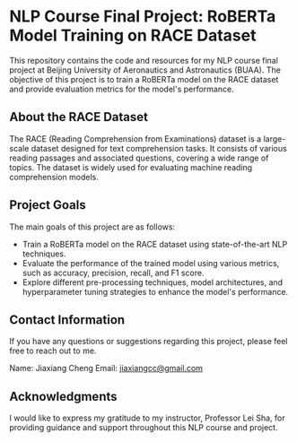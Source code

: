 # NLP Course Final Project: RoBERTa Model Training on RACE Dataset

This repository contains the code and resources for my NLP course final project at Beijing University of Aeronautics and Astronautics (BUAA). The objective of this project is to train a RoBERTa model on the RACE dataset and provide evaluation metrics for the model's performance.

## About the RACE Dataset

The RACE (Reading Comprehension from Examinations) dataset is a large-scale dataset designed for text comprehension tasks. It consists of various reading passages and associated questions, covering a wide range of topics. The dataset is widely used for evaluating machine reading comprehension models.


## Project Goals

The main goals of this project are as follows:

- Train a RoBERTa model on the RACE dataset using state-of-the-art NLP techniques.
- Evaluate the performance of the trained model using various metrics, such as accuracy, precision, recall, and F1 score.
- Explore different pre-processing techniques, model architectures, and hyperparameter tuning strategies to enhance the model's performance.


## Contact Information
If you have any questions or suggestions regarding this project, please feel free to reach out to me.

Name: Jiaxiang Cheng
Email: jiaxiangcc@gmail.com


## Acknowledgments
I would like to express my gratitude to my instructor, Professor Lei Sha, for providing guidance and support throughout this NLP course and project.
